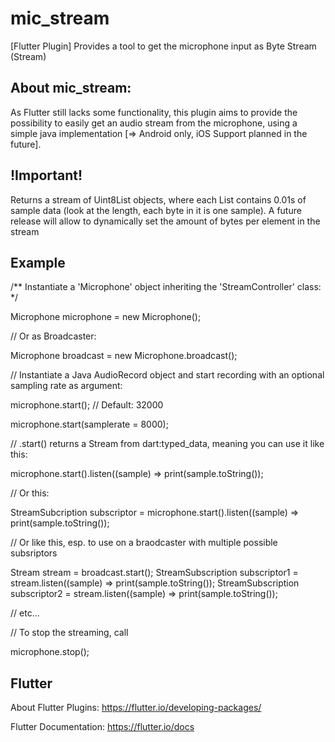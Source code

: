 # mic_stream

[Flutter Plugin]
Provides a tool to get the microphone input as Byte Stream (Stream<Uint8List>)

## About mic_stream:

As Flutter still lacks some functionality, this plugin aims to provide the possibility to easily get an audio stream from the microphone, using a simple java implementation [=> Android only, iOS Support planned in the future].


## !Important!

Returns a stream of Uint8List objects, where each List contains 0.01s of sample data (look at the length, each byte in it is one sample).
A future release will allow to dynamically set the amount of bytes per element in the stream


## Example

/** Instantiate a 'Microphone' object inheriting the 'StreamController' class: */

Microphone microphone = new Microphone();

// Or as Broadcaster:

Microphone broadcast = new Microphone.broadcast();

// Instantiate a Java AudioRecord object and start recording with an optional sampling rate as argument:

microphone.start();                           // Default: 32000

microphone.start(samplerate = 8000);

// .start() returns a Stream<Uint8List> from dart:typed_data, meaning you can use it like this:

microphone.start().listen((sample) => print(sample.toString());

// Or this:

StreamSubcription<Uint8List> subscriptor = microphone.start().listen((sample) => print(sample.toString());
  
// Or like this, esp. to use on a braodcaster with multiple possible subsriptors

Stream<Uint8List> stream = broadcast.start();
StreamSubscription<Uint8List> subscriptor1 = stream.listen((sample) => print(sample.toString());
StreamSubscription<Uint8List> subscriptor2 = stream.listen((sample) => print(sample.toString());

// etc...

// To stop the streaming, call

microphone.stop();

## Flutter

About Flutter Plugins:
https://flutter.io/developing-packages/

Flutter Documentation:
https://flutter.io/docs
